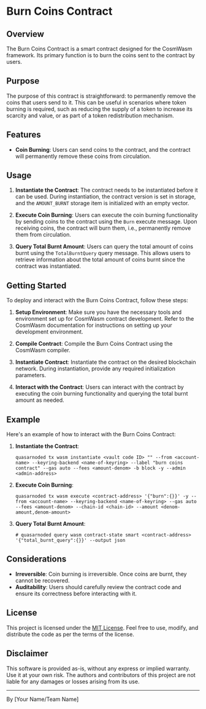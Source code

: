 # Burn Coins Contract

## Overview

The Burn Coins Contract is a smart contract designed for the CosmWasm framework. Its primary function is to burn the coins sent to the contract by users.

## Purpose

The purpose of this contract is straightforward: to permanently remove the coins that users send to it. This can be useful in scenarios where token burning is required, such as reducing the supply of a token to increase its scarcity and value, or as part of a token redistribution mechanism.

## Features

- **Coin Burning**: Users can send coins to the contract, and the contract will permanently remove these coins from circulation.

## Usage

1. **Instantiate the Contract**: The contract needs to be instantiated before it can be used. During instantiation, the contract version is set in storage, and the `AMOUNT_BURNT` storage item is initialized with an empty vector.

2. **Execute Coin Burning**: Users can execute the coin burning functionality by sending coins to the contract using the `Burn` execute message. Upon receiving coins, the contract will burn them, i.e., permanently remove them from circulation.

3. **Query Total Burnt Amount**: Users can query the total amount of coins burnt using the `TotalBurntQuery` query message. This allows users to retrieve information about the total amount of coins burnt since the contract was instantiated.

## Getting Started

To deploy and interact with the Burn Coins Contract, follow these steps:

1. **Setup Environment**: Make sure you have the necessary tools and environment set up for CosmWasm contract development. Refer to the CosmWasm documentation for instructions on setting up your development environment.

2. **Compile Contract**: Compile the Burn Coins Contract using the CosmWasm compiler.

3. **Instantiate Contract**: Instantiate the contract on the desired blockchain network. During instantiation, provide any required initialization parameters.

4. **Interact with the Contract**: Users can interact with the contract by executing the coin burning functionality and querying the total burnt amount as needed.

## Example

Here's an example of how to interact with the Burn Coins Contract:

1. **Instantiate the Contract**:
    ```
    quasarnoded tx wasm instantiate <vault code ID> "" --from <account-name> --keyring-backend <name-of-keyring> --label "burn coins contract" --gas auto --fees <amount-denom> -b block -y --admin <admin-address>
    ```

2. **Execute Coin Burning**:
    ```
    quasarnoded tx wasm execute <contract-address> '{"burn":{}}' -y --from <account-name> --keyring-backend <name-of-keyring> --gas auto --fees <amount-denom> --chain-id <chain-id> --amount <denom-amount,denom-amount>
    ```

3. **Query Total Burnt Amount**:
    ```
    # quasarnoded query wasm contract-state smart <contract-address> '{"total_burnt_query":{}}' --output json
    ```

## Considerations

- **Irreversible**: Coin burning is irreversible. Once coins are burnt, they cannot be recovered.
- **Auditability**: Users should carefully review the contract code and ensure its correctness before interacting with it.

## License

This project is licensed under the [MIT License](LICENSE). Feel free to use, modify, and distribute the code as per the terms of the license.

## Disclaimer

This software is provided as-is, without any express or implied warranty. Use it at your own risk. The authors and contributors of this project are not liable for any damages or losses arising from its use.

---
By [Your Name/Team Name]